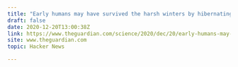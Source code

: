 ```yaml
---
title: "Early humans may have survived the harsh winters by hibernating"
draft: false
date: 2020-12-20T13:00:38Z
link: https://www.theguardian.com/science/2020/dec/20/early-humans-may-have-survived-the-harsh-winters-by-hibernating?utm_medium=RSS&utm_source=hune
site: www.theguardian.com
topic: Hacker News  

---
```

